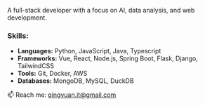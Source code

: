 A full-stack developer with a focus on AI, data analysis, and web development.

### Skills:
- **Languages:** Python, JavaScript, Java, Typescript
- **Frameworks:** Vue, React, Node.js, Spring Boot, Flask, Django, TailwindCSS
- **Tools:** Git, Docker, AWS
- **Databases:** MongoDB, MySQL, DuckDB

📫 Reach me: qingyuan.it@gmail.com
